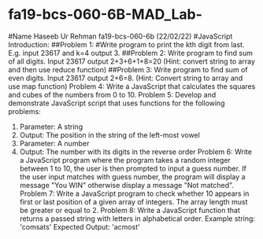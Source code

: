# fa19-bcs-060-6B-MAD_Lab-
#Name Haseeb Ur Rehman fa19-bcs-060-6b (22/02/22)
#JavaScript Introduction:
##Problem 1:
#Write program to print the kth digit from last. E.g. input 23617 and k=4 output 3. 
##Problem 2:
Write program to find sum of all digits. Input 23617 output 2+3+6+1+8=20
(Hint: convert string to array and then use reduce function)
##Problem 3:
Write program to find sum of even digits. Input 23617 output 2+6=8.
(Hint: Convert string to array and use map function)
Problem 4:
Write a JavaScript that calculates the squares and cubes of the numbers from 0 to 10.
Problem 5:
Develop and demonstrate JavaScript script that uses functions for the following problems: 
1.	Parameter: A string 
2.	Output: The position in the string of the left-most vowel 
3.	Parameter: A number  
4.	Output: The number with its digits in the reverse order
Problem 6:
Write a JavaScript program where the program takes a random integer between 1 to 10, the user is then prompted to input a guess number. If the user input matches with guess number, the program will display a message "You WIN" otherwise display a message "Not matched".
Problem 7:
Write a JavaScript program to check whether 10 appears in first or last position of a given array of integers. The array length must be greater or equal to 2.
Problem 8:
Write a JavaScript function that returns a passed string with letters in alphabetical order.
Example string: 'comsats'
Expected Output: 'acmost'
